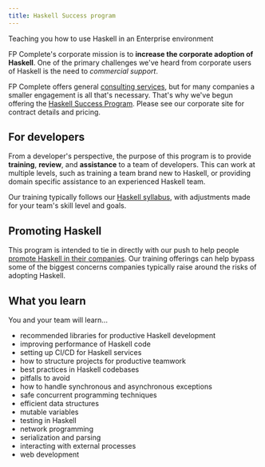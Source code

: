 ```yaml
---
title: Haskell Success program
---
```


<p class="lead">Teaching you how to use Haskell in an Enterprise environment</p>

FP Complete's corporate mission is to **increase the corporate
adoption of Haskell**. One of the primary challenges we've heard from
corporate users of Haskell is the need to *commercial support*.

FP Complete offers general [consulting
services](https://www.fpcomplete.com/consulting), but for many
companies a smaller engagement is all that's necessary. That's why
we've begun offering the [Haskell Success
Program](https://www.fpcomplete.com/haskellsuccess). Please see our
corporate site for contract details and pricing.

## For developers

From a developer's perspective, the purpose of this program is to
provide **training**, **review**, and **assistance** to a team of
developers. This can work at multiple levels, such as training a team
brand new to Haskell, or providing domain specific assistance to an
experienced Haskell team.

Our training typically follows our [Haskell
syllabus](/tutorial/syllabus), with adjustments made for your team's
skill level and goals.

## Promoting Haskell

This program is intended to tie in directly with our push to help
people [promote Haskell in their companies](/promote). Our training
offerings can help bypass some of the biggest concerns companies
typically raise around the risks of adopting Haskell.

## What you learn

You and your team will learn...

* recommended libraries for productive Haskell development
* improving performance of Haskell code
* setting up CI/CD for Haskell services
* how to structure projects for productive teamwork
* best practices in Haskell codebases
* pitfalls to avoid
* how to handle synchronous and asynchronous exceptions
* safe concurrent programming techniques
* efficient data structures
* mutable variables
* testing in Haskell
* network programming
* serialization and parsing
* interacting with external processes
* web development
